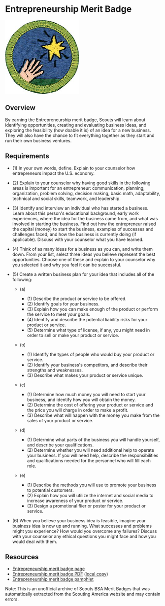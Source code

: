

# Entrepreneurship Merit Badge

![Entrepreneurship Merit Badge](images/entrepreneurship-merit-badge.jpg)

## Overview



By earning the Entrepreneurship merit badge, Scouts will learn about identifying opportunities, creating and evaluating business ideas, and exploring the feasibility (how doable it is) of an idea for a new business. They will also have the chance to fit everything together as they start and run their own business ventures.

## Requirements

* (1) In your own words, define. Explain to your counselor how entrepreneurs impact the U.S. economy.
* (2) Explain to your counselor why having good skills in the following areas is important for an entrepreneur: communication, planning, organization, problem solving, decision making, basic math, adaptability, technical and social skills, teamwork, and leadership.
* (3) Identify and interview an individual who has started a business. Learn about this person's educational background, early work experiences, where the idea for the business came from, and what was involved in starting the business. Find out how the entrepreneur raised the capital (money) to start the business, examples of successes and challenges faced, and how the business is currently doing (if applicable). Discuss with your counselor what you have learned.
* (4) Think of as many ideas for a business as you can, and write them down. From your list, select three ideas you believe represent the best opportunities. Choose one of these and explain to your counselor why you selected it and why you feel it can be successful.
* (5) Create a written business plan for your idea that includes all of the following:
    * (a) 
        * (1) Describe the product or service to be offered.
        * (2) Identify goals for your business.
        * (3) Explain how you can make enough of the product or perform the service to meet your goals.
        * (4) Identify and describe the potential liability risks for your product or service.
        * (5) Determine what type of license, if any, you might need in order to sell or make your product or service.


    * (b) 
        * (1) Identify the types of people who would buy your product or service.
        * (2) Identify your business's competitors, and describe their strengths and weaknesses.
        * (3) Describe what makes your product or service unique.


    * (c) 
        * (1) Determine how much money you will need to start your business, and identify how you will obtain the money.
        * (2) Determine the cost of offering your product or service and the price you will charge in order to make a profit.
        * (3) Describe what will happen with the money you make from the sales of your product or service.


    * (d) 
        * (1) Determine what parts of the business you will handle yourself, and describe your qualifications.
        * (2) Determine whether you will need additional help to operate your business. If you will need help, describe the responsibilities and qualifications needed for the personnel who will fill each role.


    * (e) 
        * (1) Describe the methods you will use to promote your business to potential customers.
        * (2) Explain how you will utilize the internet and social media to increase awareness of your product or service.
        * (3) Design a promotional flier or poster for your product or service.




* (6) When you believe your business idea is feasible, imagine your business idea is now up and running. What successes and problems might you experience? How would you overcome any failures? Discuss with your counselor any ethical questions you might face and how you would deal with them.


## Resources

- [Entrepreneurship merit badge page](https://www.scouting.org/merit-badges/entrepreneurship/)
- [Entrepreneurship merit badge PDF](https://filestore.scouting.org/filestore/Merit_Badge_ReqandRes/Pamphlets/Entrepreneurship_2025.pdf) ([local copy](files/entrepreneurship-merit-badge.pdf))
- [Entrepreneurship merit badge pamphlet](https://www.scoutshop.org/entrepreneurship-merit-badge-pamphlet-657341.html)

Note: This is an unofficial archive of Scouts BSA Merit Badges that was automatically extracted from the Scouting America website and may contain errors.